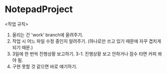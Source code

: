 # NotepadProject
<작업 규칙>
1. 올리는 건 'work' branch에 올려주기.
2. 작업 시 어느 파일 수정 중인지 알려주기. (하나로만 쓰고 있기 때문에 자꾸 겹치게 되기 때문.)
3. 3일에 한 번씩 진행상황 보고하기.
   3-1. 진행상황 보고 안하거나 잠수 타면 커피 쏴야 됨.
4. 구현 못할 것 같으면 바로 얘기하기.
